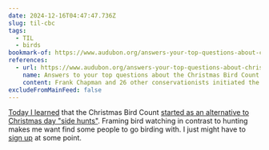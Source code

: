 ```yaml
---
date: 2024-12-16T04:47:47.736Z
slug: til-cbc
tags:
  - TIL
  - birds
bookmark-of: https://www.audubon.org/answers-your-top-questions-about-christmas-bird-count
references:
  - url: https://www.audubon.org/answers-your-top-questions-about-christmas-bird-count
    name: Answers to your top questions about the Christmas Bird Count
    content: Frank Chapman and 26 other conservationists initiated the Christmas Bird Count (CBC) as a way of promoting conservation by counting, rather than hunting, birds on Christmas Day of 1900. 
excludeFromMainFeed: false
---
```


[Today I learned](/posts/tags/TIL/) that the Christmas Bird Count [started as an alternative to Christmas day "side hunts"](https://www.audubon.org/community-science/christmas-bird-count/history-christmas-bird-count).
Framing bird watching in contrast to hunting makes me want find some people to go birding with.
I just might have to [sign up](https://www.audubon.org/community-science/christmas-bird-count/join-christmas-bird-count) at some point.
